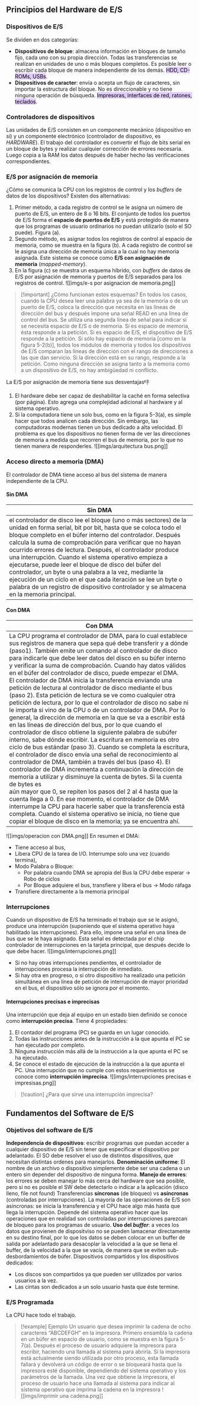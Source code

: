 ## Principios del Hardware de E/S
### Dispositivos de E/S
Se dividen en dos categorías: 
- **Dispositivos de bloque**:  almacena información en bloques de tamaño fijo, cada uno con su propia dirección. Todas las transferencias se realizan en unidades de uno o más bloques completos. Es posible leer o escribir cada bloque de manera independiente de los demás. <mark style="background: #D2B3FFA6;">HDD, CD-ROMs, USBs</mark>.
- **Dispositivos de caracter**: envía o acepta un flujo de caracteres, sin importar la estructura del bloque. No es direccionable y no tiene ninguna operación de búsqueda. <mark style="background: #D2B3FFA6;">Impresoras, interfaces de red, ratones, teclados</mark>.
### Controladores de dispositivos
Las unidades de E/S consisten en un componente mecánico (dispositivo en sí) y un componente electrónico (controlador de dispositivo, es *HARDWARE*).
El trabajo del controlador es convertir el flujo de bits serial en un bloque de bytes y realizar cualquier corrección de errores necesaria. Luego copia a la RAM los datos después de haber hecho las verificaciones correspondientes.
### E/S por asignación de memoria
¿Cómo se comunica la CPU con los registros de control y los *buffers* de datos de los dispositivos?
Existen dos alternativas:
1. Primer método, a cada registro de control se le asigna un número de puerto de E/S, un entero de 8 o 16 bits. El conjunto de todos los puertos de E/S forma el **espacio de puertos de E/S** y está protegido de manera que los programas de usuario ordinarios no puedan utilizarlo (solo el SO puede). Figura (a).
2. Segundo método, es asignar todos los registros de control al espacio de memoria, como se muestra en la figura (b). A cada registro de control se le asigna una dirección de memoria única a la cual no hay memoria asignada. Este sistema se conoce como **E/S con asignación de memoria** (*mapped-memory*).
3. En la figura (c) se muestra un esquema híbrido, con *buffers* de datos de E/S por asignación de memoria y puertos de E/S separados para los registros de control.
![[imgs/e-s por asignacion de memoria.png]]
> [!important] ¿Cómo funcionan estos esquemas?
> En todos los casos, cuando la CPU desea leer una palabra ya sea de la memoria o de un puerto de E/S, coloca la dirección que necesita en las líneas de dirección del bus y después impone una señal READ en una línea de control del bus. Se utiliza una segunda línea de señal para indicar si se necesita espacio de E/S o de memoria. Si es espacio de memoria, ésta responde a la petición. Si es espacio de E/S, el dispositivo de E/S responde a la petición. Si sólo hay espacio de memoria \[como en la figura 5-2(b)], todos los módulos de memoria y todos los dispositivos de E/S comparan las líneas de dirección con el rango de direcciones a las que dan servicio. Si la dirección está en su rango, responde a la petición. Como ninguna dirección se asigna tanto a la memoria como a un dispositivo de E/S, no hay ambigüedad ni conflicto.

La E/S por asignación de memoria tiene sus desventajas👎
1. El hardware debe ser capaz de deshabilitar la caché en forma selectiva (por página). Esto agrega una complejidad adicional al hardware y al sistema operativo.
2. Si la computadora tiene un solo bus, como en la figura 5-3(a), es simple hacer que todos analicen cada dirección. Sin embargo, las computadoras modernas tienen un bus dedicado a alta velocidad. El problema es que los dispositivos no tienen forma de ver las direcciones de memoria a medida que recorren el bus de memoria, por lo que no tienen manera de responderles.
![[imgs/arquitectura bus.png]]
### Acceso directo a memoria (DMA)
El controlador de DMA tiene acceso al bus del sistema de manera independiente de la CPU.
#### Sin DMA
| Sin DMA                                                                                                                                                                                                                                                                                                                                                                                                                                                                                                                                                                                                                                                    |
| ---------------------------------------------------------------------------------------------------------------------------------------------------------------------------------------------------------------------------------------------------------------------------------------------------------------------------------------------------------------------------------------------------------------------------------------------------------------------------------------------------------------------------------------------------------------------------------------------------------------------------------------------------------- |
| el controlador de disco lee el bloque (uno o más sectores) de la unidad en forma serial, bit por bit, hasta que se coloca todo el bloque completo en el búfer interno del controlador. Después calcula la suma de comprobación para verificar que no hayan ocurrido errores de lectura. Después, el controlador produce una interrupción. Cuando el sistema  operativo empieza a ejecutarse, puede leer el bloque de disco del búfer del controlador, un byte o una palabra a la vez, mediante la ejecución de un ciclo en el que cada iteración se lee un byte o palabra de un registro de dispositivo controlador y se almacena en la memoria principal. |
#### Con DMA
| Con DMA                                                                                                                                                                                                                                                                                                                                                                                                                                                                                                                                                                                                                                                                                                                                                                                                                                                                                                                                                                                                                                                                                                                                                                                                                                                                                                                                                                                                                                                                                                                                                                                                               |
| --------------------------------------------------------------------------------------------------------------------------------------------------------------------------------------------------------------------------------------------------------------------------------------------------------------------------------------------------------------------------------------------------------------------------------------------------------------------------------------------------------------------------------------------------------------------------------------------------------------------------------------------------------------------------------------------------------------------------------------------------------------------------------------------------------------------------------------------------------------------------------------------------------------------------------------------------------------------------------------------------------------------------------------------------------------------------------------------------------------------------------------------------------------------------------------------------------------------------------------------------------------------------------------------------------------------------------------------------------------------------------------------------------------------------------------------------------------------------------------------------------------------------------------------------------------------------------------------------------------------- |
| La CPU programa el controlador de DMA, para lo cual establece sus registros de manera que sepa qué debe transferir y a dónde (paso1). También emite un comando al controlador de disco para indicarle que debe leer datos del disco en su búfer interno y verificar la suma de comprobación. Cuando hay datos válidos en el búfer del controlador de disco, puede empezar el DMA.<br>El controlador de DMA inicia la transferencia enviando una petición de lectura al controlador de disco mediante el bus (paso 2). Esta petición de lectura se ve como cualquier otra petición de lectura, por lo que el controlador de disco no sabe ni le importa si vino de la CPU o de un controlador de DMA. Por lo general, la dirección de memoria en la que se va a escribir está en las líneas de dirección del bus, por lo que cuando el controlador de disco obtiene la siguiente palabra de subúfer interno, sabe dónde escribir. La escritura en memoria es otro ciclo de bus estándar (paso 3). Cuando se completa la escritura, el controlador de disco envía una señal de reconocimiento al controlador de DMA, también a través del bus (paso 4). El controlador de DMA incrementa a continuación la dirección de memoria a utilizar y disminuye la cuenta de bytes. Si la cuenta de bytes es<br>aún mayor que 0, se repiten los pasos del 2 al 4 hasta que la cuenta llega a 0. En ese momento, el controlador de DMA interrumpe la CPU para hacerle saber que la transferencia está completa. Cuando el sistema operativo se inicia, no tiene que copiar el bloque de disco en la memoria; ya se encuentra ahí. |
![[imgs/operacion con DMA.png]]
En resumen el DMA: 
- Tiene acceso al bus,
- Libera CPU de la tarea de I/O. Interrumpe solo una vez (cuando termina),
- Modo Palabra o Bloque:
	- Por palabra cuando DMA se apropia del Bus la CPU debe esperar $\to$ Robo de ciclos
	- Por Bloque adquiere el bus, transfiere y libera el bus $\to$ Modo ráfaga
- Transfiere directamente a la memoria principal
### Interrupciones
Cuando un dispositivo de E/S ha terminado el trabajo que se le asignó, produce una interrupción (suponiendo que el sistema operativo haya habilitado las interrupciones). Para ello, impone una señal en una línea de bus que se le haya asignado. Esta señal es detectada por el chip controlador de interrupciones en la tarjeta principal, que después decide lo que debe hacer.
![[imgs/interrupciones.png]]
- Si no hay otras interrupciones pendientes, el controlador de interrupciones procesa la interrupción de inmediato.
- Si hay otra en progreso, o si otro dispositivo ha realizado una petición simultánea en una línea de petición de interrupción de mayor prioridad en el bus, el dispositivo sólo se ignora por el momento.
#### Interrupciones precisas e imprecisas
Una interrupción que deja al equipo en un estado bien definido se conoce como **interrupción precisa**. Tiene 4 propiedades:
1. El contador del programa (PC) se guarda en un lugar conocido.
2. Todas las instrucciones antes de la instrucción a la que apunta el PC se han ejecutado por completo.
3. Ninguna instrucción más allá de la instrucción a la que apunta el PC se ha ejecutado.
4. Se conoce el estado de ejecución de la instrucción a la que apunta el PC.
Una interrupción que no cumple con estos requerimientos se conoce como **interrupción imprecisa**.
![[imgs/interrupciones precisas e impresisas.png]]
> [!caution] ¿Para que sirve una interrupción imprecisa?
## Fundamentos del Software de E/S
### Objetivos del software de E/S
**Independencia de dispositivos**: escribir programas que puedan acceder a cualquier dispositivo de E/S sin tener que especificar el dispositivo por adelantado. El SO debe resolver el uso de distintos dispositivos, que necesitan distintas ordenes para manejarlos.
**Denominación uniforme**: El nombre de un archivo o dispositivo simplemente debe ser una cadena o un entero sin depender del dispositivo de ninguna forma.
**Manejo de errores**: los errores se deben manejar lo más cerca del hardware que sea posible, pero si no es posible el SW debe detectarlo o indicar a la aplicación (disco lleno, file not found)
Transferencias **síncronas** (de bloqueo) vs **asíncronas** (controladas por interrupciones). La mayoría de las operaciones de E/S son asíncronas: se inicia la transferencia y el CPU hace algo más hasta que llega la interrupción. Depende del sistema operativo hacer que las operaciones que en realidad son controladas por interrupciones parezcan de bloqueo para los programas de usuario.
**Uso del *buffer***: a veces los datos que provienen de dispositviso no se pueden lamacenar directamente en su destino final, por lo que los datos se deben colocar en un buffer de salida por adelantado para desacoplar la velocidad a la que se llena el buffer, de la velocidad a la que se vacía, de manera que se eviten sub-desbordamientos de búfer.
Dispositivos compartidos y los dispositivos dedicados:
- Los discos son compartidos ya que pueden ser utilizados por varios usuarios a la vez.
- Las cintas son dedicados a un solo usuario hasta que éste termine.
### E/S Programada
La CPU hace todo el trabajo.
> [!example] Ejemplo
> Un usuario que desea imprimir la cadena de ocho caracteres “ABCDEFGH” en la impresora. Primero ensambla la cadena en un búfer en espacio de usuario, como se muestra en la figura 5-7(a).
> Después el proceso de usuario adquiere la impresora para escribir, haciendo una llamada al sistema para abrirla. Si la impresora está actualmente siendo utilizada por otro proceso, esta llamada fallará y devolverá un código de error o se bloqueará hasta que la impresora esté disponible, dependiendo del sistema operativo y los parámetros de la llamada. Una vez que obtiene la impresora, el proceso de usuario hace una llamada al sistema para indicar al sistema operativo que imprima la cadena en la impresora
> ![[imgs/imprimir una cadena.png]]

